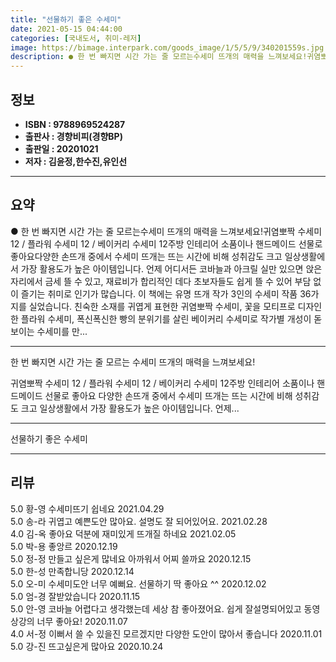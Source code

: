 ```yaml
---
title: "선물하기 좋은 수세미"
date: 2021-05-15 04:44:00
categories: [국내도서, 취미-레저]
image: https://bimage.interpark.com/goods_image/1/5/5/9/340201559s.jpg
description: ● 한 번 빠지면 시간 가는 줄 모르는수세미 뜨개의 매력을 느껴보세요!귀염뽀짝 수세미 12 / 플라워 수세미 12 / 베이커리 수세미 12주방 인테리어 소품이나 핸드메이드 선물로 좋아요다양한 손뜨개 중에서 수세미 뜨개는 뜨는 시간에 비해 성취감도 크고 일상생활에서 가장 활용도가 높은
---
```


## **정보**

- **ISBN : 9788969524287**
- **출판사 : 경향비피(경향BP)**
- **출판일 : 20201021**
- **저자 : 김윤정,한수진,유인선**

------



## **요약**

●  한 번 빠지면 시간 가는 줄 모르는수세미 뜨개의 매력을 느껴보세요!귀염뽀짝 수세미 12 / 플라워 수세미 12 / 베이커리 수세미 12주방 인테리어 소품이나 핸드메이드 선물로 좋아요다양한 손뜨개 중에서 수세미 뜨개는 뜨는 시간에 비해 성취감도 크고 일상생활에서 가장 활용도가 높은 아이템입니다. 언제 어디서든 코바늘과 아크릴 실만 있으면 앉은 자리에서 금세 뜰 수 있고, 재료비가 합리적인 데다 초보자들도 쉽게 뜰 수 있어 부담 없이 즐기는 취미로 인기가 많습니다. 이 책에는 유명 뜨개 작가 3인의 수세미 작품 36가지를 실었습니다. 친숙한 소재를 귀엽게 표현한 귀염뽀짝 수세미, 꽃을 모티프로 디자인한 플라워 수세미, 폭신폭신한 빵의 분위기를 살린 베이커리 수세미로 작가별 개성이 돋보이는 수세미를 만...

------

한 번 빠지면 시간 가는 줄 모르는
수세미 뜨개의 매력을 느껴보세요!

귀염뽀짝 수세미 12 / 플라워 수세미 12 / 베이커리 수세미 12주방 인테리어 소품이나 핸드메이드 선물로 좋아요
다양한 손뜨개 중에서 수세미 뜨개는 뜨는 시간에 비해 성취감도 크고 일상생활에서 가장 활용도가 높은 아이템입니다. 언제... 

------


선물하기 좋은 수세미 

------


## **리뷰** 

5.0 황-영 수세미뜨기 쉽네요 2021.04.29 <br/>5.0 송-라 귀엽고 예쁜도안 많아요. 설명도 잘 되어있어요. 2021.02.28 <br/>4.0 김-옥 좋아요 덕분에 재미있게 뜨개질 하네요 2021.02.05 <br/>5.0 박-용 좋앙르 2020.12.19 <br/>5.0 정-정 만들고 싶은게 많네요
아까워서 어찌 쓸까요 2020.12.15 <br/>5.0 한-성 만족합니당 2020.12.14 <br/>5.0 오-미 수세미도안 너무 예뻐요.
선물하기 딱 좋아요 ^^ 2020.12.02 <br/>5.0 엄-경 잘받았습니다 2020.11.15 <br/>5.0 안-영 코바늘 어렵다고 생각했는데 세상 참 좋아졌어요. 쉽게 잘설명되어있고 동영상강의 너무 좋아요! 2020.11.07 <br/>4.0 서-정 이뻐서 쓸 수 있을진 모르겠지만 다양한 도안이 많아서 좋습니다 2020.11.01 <br/>5.0 강-진 뜨고싶은게 많아요 2020.10.24 <br/>